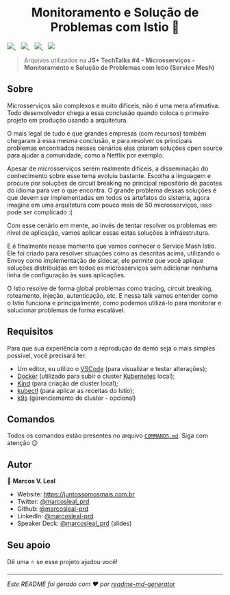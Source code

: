 <h1 align="center">Monitoramento e Solução de Problemas com Istio 👋</h1>
<p>
<a href="https://www.linkedin.com/in/marcosleal-prd/">
 <img src="https://img.shields.io/badge/linkedin-%230077B5.svg?&style=for-the-badge&logo=linkedin&logoColor=white" />
</a>&nbsp;&nbsp;
<a href="https://twitter.com/marcosleal_prd">
  <img src="https://img.shields.io/badge/twitter-%231DA1F2.svg?&style=for-the-badge&logo=twitter&logoColor=white" />
</a>&nbsp;&nbsp;
<a href="https://www.instagram.com/marcosleal.prd/">
  <img src="https://img.shields.io/badge/instagram-%23E4405F.svg?&style=for-the-badge&logo=instagram&logoColor=white" />
</a>&nbsp;&nbsp;
<a href="https://medium.com/@marcosleal.prd">
  <img src="https://img.shields.io/badge/medium-%2312100E.svg?&style=for-the-badge&logo=medium&logoColor=white" />
</a>
</p>

> Arquivos utilizados na **JS+ TechTalks #4 - Microsserviços - Monitoramento e Solução de Problemas com Istio (Service Mesh)**

## Sobre

Microsserviços são complexos e muito difíceis, não é uma mera afirmativa. Todo desenvolvedor chega a essa conclusão quando coloca o primeiro projeto em produção usando a arquitetura.

O mais legal de tudo é que grandes empresas (com recursos) também chegaram à essa mesma conclusão, e para resolver os principais problemas encontrados nesses cenários elas criaram soluções open source para ajudar a comunidade, como a Netflix por exemplo.

Apesar de microsserviços serem realmente difíceis, a disseminação do conhecimento sobre esse tema evoluiu bastante. Escolha a linguagem e procure por soluções de circuit breaking no principal repositório de pacotes do idioma para ver o que encontra. O grande problema dessas soluções é que devem ser implementadas em todos os artefatos do sistema, agora imagine em uma arquitetura com pouco mais de 50 microsserviços, isso pode ser complicado :(

Com esse cenário em mente, ao invés de tentar resolver os problemas em nível de aplicação, vamos aplicar essas estas soluções à infraestrutura.

E é finalmente nesse momento que vamos conhecer o Service Mash Istio. Ele foi criado para resolver situações como as descritas acima, utilizando o Envoy como implementação de sidecar, ele permite que você aplique soluções distribuídas em todos os microsserviços sem adicionar nenhuma linha de configuração às suas aplicações.

O Istio resolve de forma global problemas como tracing, circuit breaking, roteamento, injeção, autenticação, etc. E nessa talk vamos entender como o Istio funciona e principalmente, como podemos utilizá-lo para monitorar e solucionar problemas de forma escalável.

## Requisitos

Para que sua experiência com a reprodução da demo seja o mais simples possível, você precisará ter:

- Um editor, eu utilizo o [VSCode](https://code.visualstudio.com/) (para visualizar e testar alterações);
- [Docker](https://www.docker.com/) (utilizado para subir o cluster [Kubernetes](http://kubernetes.io/) local);
- [Kind](https://kind.sigs.k8s.io/) (para criação de cluster local);
- [kubectl](https://kubernetes.io/docs/tasks/tools/install-kubectl/) (para aplicar as receitas do Istio);
- [k9s](https://k9scli.io/) (gerenciamento de cluster - opcional)

## Comandos

Todos os comandos estão presentes no arquivo [`COMMANDS.md`](COMMANDS.md). Siga com atenção :wink:

## Autor

👤 **Marcos V. Leal**

* Website: https://juntossomosmais.com.br
* Twitter: [@marcosleal\_prd](https://twitter.com/marcosleal\_prd)
* Github: [@marcosleal-prd](https://github.com/marcosleal-prd)
* LinkedIn: [@marcosleal-prd](https://linkedin.com/in/marcosleal-prd)
* Speaker Deck: [@marcosleal_prd]([https://speakerdeck.com/marcosleal_prd/) (slides)

## Seu apoio

Dê uma ⭐️ se esse projeto ajudou você!

***
_Este README foi gerado com ❤️ por [readme-md-generator](https://github.com/kefranabg/readme-md-generator)_